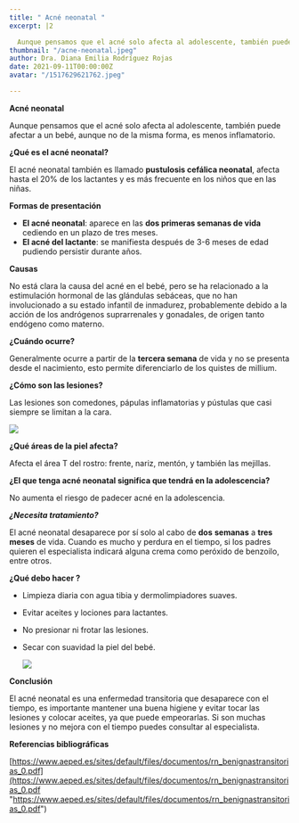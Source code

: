 ```yaml
---
title: " Acné neonatal "
excerpt: |2

  Aunque pensamos que el acné solo afecta al adolescente, también puede afectar a un bebé, aunque no de la misma forma, es menos inflamatorio.
thumbnail: "/acne-neonatal.jpeg"
author: Dra. Diana Emilia Rodríguez Rojas
date: 2021-09-11T00:00:00Z
avatar: "/1517629621762.jpeg"

---
```

**Acné neonatal**

Aunque pensamos que el acné solo afecta al adolescente, también puede afectar a un bebé, aunque no de la misma forma, es menos inflamatorio.

**¿Qué es el acné neonatal?**

El acné neonatal también es llamado **pustulosis cefálica neonatal**, afecta hasta el 20% de los lactantes y es más frecuente en los niños que en las niñas.

**Formas de presentación**

* **El acné neonatal**: aparece en las **dos primeras semanas de vida** cediendo en un plazo de tres meses.
* **El acné del lactante**: se manifiesta después de 3-6 meses de edad pudiendo persistir durante años.

**Causas**

No está clara la causa del acné en el bebé, pero se ha relacionado a la estimulación hormonal de las glándulas sebáceas, que no han involucionado a su estado infantil de inmadurez, probablemente debido a la acción de los andrógenos suprarrenales y gonadales, de origen tanto endógeno como materno.

**¿Cuándo ocurre?**

Generalmente ocurre a partir de la **tercera semana** de vida y no se presenta desde el nacimiento, esto permite diferenciarlo de los quistes de millium.

**¿Cómo son las lesiones?**

Las lesiones son comedones, pápulas inflamatorias y pústulas que casi siempre se limitan a la cara.

![](/webmddddd.jpeg)

**¿Qué áreas de la piel afecta?**

Afecta el área T del rostro: frente, nariz, mentón, y también las mejillas.

**¿El que tenga acné neonatal significa que tendrá en la adolescencia?**

No aumenta el riesgo de padecer acné en la adolescencia.

**_¿Necesita tratamiento?_**

El acné neonatal desaparece  por sí solo al cabo de **dos** **semanas** a **tres meses** de vida. Cuando es mucho y perdura en el tiempo, si los padres quieren el especialista indicará alguna crema como peróxido de benzoilo, entre otros.

**¿Qué debo hacer ?**

* Limpieza diaria con agua tibia y dermolimpiadores suaves.
* Evitar aceites y lociones para lactantes.
* No presionar ni frotar las lesiones.
* Secar con suavidad la piel del bebé.

  ![](/1922092292001_5700694944001_5700664926001-vs.jpeg)

**Conclusión**

El acné neonatal es una enfermedad transitoria que desaparece con el tiempo, es importante mantener una buena higiene y evitar tocar las lesiones y colocar aceites, ya que puede empeorarlas. Si son muchas lesiones y no mejora con el tiempo puedes consultar al especialista.

**Referencias bibliográficas**

[https://www.aeped.es/sites/default/files/documentos/rn_benignastransitorias_0.pdf](https://www.aeped.es/sites/default/files/documentos/rn_benignastransitorias_0.pdf "https://www.aeped.es/sites/default/files/documentos/rn_benignastransitorias_0.pdf")